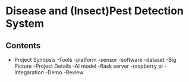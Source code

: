 # Disease and (Insect)Pest Detection System

## Contents
* Project Synopsis
  -Tools
    -platform
    -sensor
    -software
    -dataset
 -Big Picture
 -Project Details
    -AI model
    -flask server
    -raspberry pi
    -Integaration
 -Demo
 -Review
